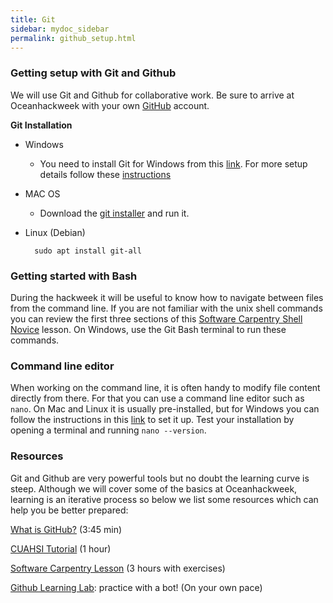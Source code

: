 ```yaml
---
title: Git 
sidebar: mydoc_sidebar
permalink: github_setup.html
---
```


### Getting setup with Git and Github

We will use Git and Github for collaborative work. Be sure to arrive at Oceanhackweek with your own [GitHub](https://github.com/) account.

**Git Installation**


* Windows
  - You need to install Git for Windows from this [link](https://gitforwindows.org/). For more setup details follow these [instructions](https://carpentries.github.io/workshop-template/#shell)

* MAC OS

  - Download the [git installer](https://git-scm.com/download/mac) and run it.

* Linux (Debian)

  ```
    sudo apt install git-all
  ```

### Getting started with Bash

During the hackweek it will be useful to know how to navigate between files from the command line. If you are not familiar with the unix shell commands you can review the first three sections of this [Software Carpentry Shell Novice](https://swcarpentry.github.io/shell-novice/) lesson. On Windows, use the Git Bash terminal to run these commands.


### Command line editor

When working on the command line, it is often handy to modify file content directly from there. For that you can use a command line editor such as `nano`. On Mac and Linux it is usually pre-installed, but for Windows you can follow the instructions in this [link](http://carpentries.github.io/workshop-template/#editor) to set it up. Test your installation by opening a terminal and running `nano --version`.

### Resources

Git and Github are very powerful tools but no doubt the learning curve is steep. Although we will cover some of the basics at Oceanhackweek, learning is an iterative process so below we list some resources which can help you be better prepared:

[What is GitHub?](https://www.youtube.com/watch?v=w3jLJU7DT5E) (3:45 min)

[CUAHSI Tutorial](https://www.youtube.com/watch?v=Bc5BO9gPC9w&feature=youtu.be) (1 hour)

[Software Carpentry Lesson](http://swcarpentry.github.io/git-novice/) (3 hours with exercises)

[Github Learning Lab](https://lab.github.com/): practice with a bot! (On your own pace)


